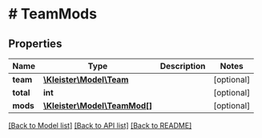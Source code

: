 # # TeamMods

## Properties

Name | Type | Description | Notes
------------ | ------------- | ------------- | -------------
**team** | [**\Kleister\Model\Team**](Team.md) |  | [optional]
**total** | **int** |  | [optional]
**mods** | [**\Kleister\Model\TeamMod[]**](TeamMod.md) |  | [optional]

[[Back to Model list]](../../README.md#models) [[Back to API list]](../../README.md#endpoints) [[Back to README]](../../README.md)
